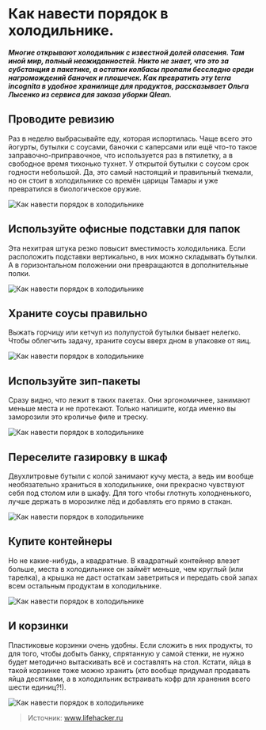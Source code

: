 # Как навести порядок в холодильнике.

_**Многие открывают холодильник с известной долей опасения. Там иной мир, полный неожиданностей. Никто не знает, что это за субстанция в пакетике, а остатки колбасы пропали бесследно среди нагромождений баночек и плошечек. Как превратить эту terra incognita в удобное хранилище для продуктов, рассказывает Ольга Лысенко из сервиса для заказа уборки Qlean.**_

## Проводите ревизию

Раз в неделю выбрасывайте еду, которая испортилась. Чаще всего это йогурты, бутылки с соусами, баночки с каперсами или ещё что-то такое заправочно-приправочное, что используется раз в пятилетку, а в свободное время тихонько тухнет. У открытой бутылки с соусом срок годности небольшой. Да, это самый настоящий и правильный ткемали, но он стоит в холодильнике со времён царицы Тамары и уже превратился в биологическое оружие.

![Как навести порядок в холодильнике](/images/Kulinar/Sovet/poryadok_holod_001.jpg 'Как навести порядок в холодильнике')

## Используйте офисные подставки для папок

Эта нехитрая штука резко повысит вместимость холодильника. Если расположить подставки вертикально, в них можно складывать бутылки. А в горизонтальном положении они превращаются в дополнительные полки.

![Как навести порядок в холодильнике](/images/Kulinar/Sovet/poryadok_holod_002.jpg 'Как навести порядок в холодильнике')

## Храните соусы правильно

Выжать горчицу или кетчуп из полупустой бутылки бывает нелегко. Чтобы облегчить задачу, храните соусы вверх дном в упаковке от яиц.

![Как навести порядок в холодильнике](/images/Kulinar/Sovet/poryadok_holod_003.jpg 'Как навести порядок в холодильнике')

## Используйте зип-пакеты

Сразу видно, что лежит в таких пакетах. Они эргономичнее, занимают меньше места и не протекают. Только напишите, когда именно вы заморозили это кроличье филе и треску.

![Как навести порядок в холодильнике](/images/Kulinar/Sovet/poryadok_holod_004.jpg 'Как навести порядок в холодильнике')

## Переселите газировку в шкаф

Двухлитровые бутыли с колой занимают кучу места, а ведь им вообще необязательно храниться в холодильнике, они прекрасно чувствуют себя под столом или в шкафу. Для того чтобы глотнуть холодненького, лучше держать в морозилке лёд и добавлять его прямо в стакан.

![Как навести порядок в холодильнике](/images/Kulinar/Sovet/poryadok_holod_005.jpg 'Как навести порядок в холодильнике')

## Купите контейнеры

Но не какие-нибудь, а квадратные. В квадратный контейнер влезет больше, места в холодильнике он займёт меньше, чем круглый (или тарелка), а крышка не даст остаткам заветриться и передать свой запах всем остальным продуктам в холодильнике.

![Как навести порядок в холодильнике](/images/Kulinar/Sovet/poryadok_holod_006.jpg 'Как навести порядок в холодильнике')

## И корзинки

Пластиковые корзинки очень удобны. Если сложить в них продукты, то для того, чтобы добыть банку, спрятанную у самой стенки, не нужно будет методично вытаскивать всё и составлять на стол. Кстати, яйца в такой корзинке тоже можно хранить (кто вообще придумал продавать яйца десятками, а в холодильник встраивать кофр для хранения всего шести единиц?!).

![Как навести порядок в холодильнике](/images/Kulinar/Sovet/poryadok_holod_007.jpg 'Как навести порядок в холодильнике')

> Источник: www.lifehacker.ru
